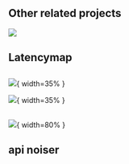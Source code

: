 #

## Other related projects
![](nofriends.gif)


## Latencymap
   
##
![](tcpgoonwhite.jpg){ width=35% }

![](coollogo.png){ width=35% }

##
![](TCP+backlog+queues.jpg){ width=80% }


## api noiser

